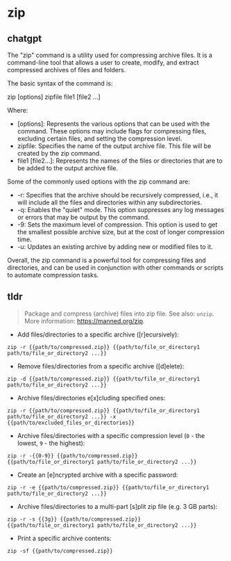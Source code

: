 # zip 
## chatgpt 
The "zip" command is a utility used for compressing archive files. It is a command-line tool that allows a user to create, modify, and extract compressed archives of files and folders.

The basic syntax of the command is:

zip [options] zipfile file1 [file2 ...]

Where:

- [options]: Represents the various options that can be used with the command. These options may include flags for compressing files, excluding certain files, and setting the compression level.
- zipfile: Specifies the name of the output archive file. This file will be created by the zip command.
- file1 [file2…]: Represents the names of the files or directories that are to be added to the output archive file.

Some of the commonly used options with the zip command are:

- -r: Specifies that the archive should be recursively compressed, i.e., it will include all the files and directories within any subdirectories.
- -q: Enables the "quiet" mode. This option suppresses any log messages or errors that may be output by the command.
- -9: Sets the maximum level of compression. This option is used to get the smallest possible archive size, but at the cost of longer compression time.
- -u: Updates an existing archive by adding new or modified files to it.

Overall, the zip command is a powerful tool for compressing files and directories, and can be used in conjunction with other commands or scripts to automate compression tasks. 

## tldr 
 
> Package and compress (archive) files into zip file.
> See also: `unzip`.
> More information: <https://manned.org/zip>.

- Add files/directories to a specific archive ([r]ecursively):

`zip -r {{path/to/compressed.zip}} {{path/to/file_or_directory1 path/to/file_or_directory2 ...}}`

- Remove files/directories from a specific archive ([d]elete):

`zip -d {{path/to/compressed.zip}} {{path/to/file_or_directory1 path/to/file_or_directory2 ...}}`

- Archive files/directories e[x]cluding specified ones:

`zip -r {{path/to/compressed.zip}} {{path/to/file_or_directory1 path/to/file_or_directory2 ...}} -x {{path/to/excluded_files_or_directories}}`

- Archive files/directories with a specific compression level (`0` - the lowest, `9` - the highest):

`zip -r -{{0-9}} {{path/to/compressed.zip}} {{path/to/file_or_directory1 path/to/file_or_directory2 ...}}`

- Create an [e]ncrypted archive with a specific password:

`zip -r -e {{path/to/compressed.zip}} {{path/to/file_or_directory1 path/to/file_or_directory2 ...}}`

- Archive files/directories to a multi-part [s]plit zip file (e.g. 3 GB parts):

`zip -r -s {{3g}} {{path/to/compressed.zip}} {{path/to/file_or_directory1 path/to/file_or_directory2 ...}}`

- Print a specific archive contents:

`zip -sf {{path/to/compressed.zip}}`
